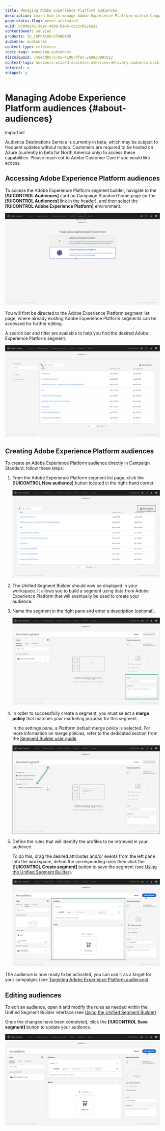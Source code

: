 ```yaml
---
title: Managing Adobe Experience Platform audiences
description: Learn how to manage Adobe Experience Platform within Campaign Standard.
page-status-flag: never-activated
uuid: b3996642-96ec-489e-b146-c8c2cb52aa32
contentOwner: sauviat
products: SG_CAMPAIGN/STANDARD
audience: audiences
content-type: reference
topic-tags: managing-audiences
discoiquuid: 750ecd8d-67a5-4180-bfec-2a8e3098c812
context-tags: audience,wizard;audience,overview;delivery,audience,back
internal: n
snippet: y
---
```


# Managing Adobe Experience Platform audiences {#about-audiences}

>[!IMPORTANT]
>
>Audience Destinations Service is currently in beta, which may be subject to frequent updates without notice. Customers are required to be hosted on Azure (currently in beta for North America only) to access these capabilities. Please reach out to Adobe Customer Care if you would like access.

## Accessing Adobe Experience Platform audiences

To access the Adobe Experience Platform segment builder, navigate to the **[!UICONTROL Audiences]** card on Campaign Standard home page (or the **[!UICONTROL Audiences]** link in the header), and then select the **[!UICONTROL Adobe Experience Platform]** environment.

![](assets/aep_audiences_access.png)

You will first be directed to the Adobe Experience Platform segment list page, where already existing Adobe Experience Platform segments can be accessed for further editing.

A search bar and filter are available to help you find the desired Adobe Experience Platform segment.

![](assets/aep_audiences_list.png)

## Creating Adobe Experience Platform audiences

To create an Adobe Experience Platform audience directly in Campaign Standard, follow these steps:

1. From the Adobe Experience Platform segment list page, click the **[!UICONTROL New audience]** button located in the right-hand corner.

    ![](assets/aep_audiences_creation_create.png)

1. The Unified Segment Builder should now be displayed in your workspace. It allows you to build a segment using data from Adobe Experience Platform that will eventually be used to create your audience.

1. Name the segment in the right pane and enter a description (optional).

    ![](assets/aep_audiences_creation_edit_name.png)

1. In order to successfully create a segment, you must select a **merge policy** that matches your marketing purpose for this segment.

    In the settings pane, a Platform default merge policy is selected. For more information on merge policies, refer to the dedicated section from the [Segment Builder user guide](https://www.adobe.io/apis/experienceplatform/home/profile-identity-segmentation/profile-identity-segmentation-services.html#!api-specification/markdown/narrative/technical_overview/segmentation/segment-builder-guide.md).

    ![](assets/aep_audiences_mergepolicy.png)

1. Define the rules that will identify the profiles to be retrieved in your audience.

    To do this, drag the desired attributes and/or events from the left pane into the workspace, define the corresponding rules then click the **[!UICONTROL Create segment]** button to save the segment (see [Using the Unified Segment Builder](../../audiences/using/aep-using-segment-builder.md)).

    ![](assets/aep_audiences_creation_query.png)

The audience is now ready to be activated, you can use it as a target for your campaigns (see [Targeting Adobe Experience Platform audiences](../../automating/using/aep-targeting-audiences.md)).

## Editing audiences

To edit an audience, open it and modify the rules as needed within the Unified Segment Builder interface (see [Using the Unified Segment Builder](../../audiences/using/aep-using-segment-builder.md)).

Once the changes have been completed, click the **[!UICONTROL Save segment]** button to update your audience.

![](assets/aep_audiences_editing.png)
